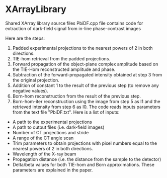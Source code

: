 # XArrayLibrary
Shared XArray library source files
PbiDF.cpp file contains code for extraction of dark-field signal from in-line phase-contrast images

Here are the steps:
1) Padded experimental projections to the nearest powers of 2 in both directions.
2) TIE-hom retrieval from the padded projections.
3) Forward propagation of the object-plane complex amplitude based on the TIE-Hom reconstructed amplitude and phase.
4) Subtraction of the forward-propagated intensity obtained at step 3 from the original projection.
5) Addition of constant 1 to the result of the previous step (to remove any negative values).
6) Born-hom reconstruction from the result of the previous step.
7) Born-hom-iter reconstruction using the image from step 5 as I1 and the retrieved intensity from step 6 as I0.
The code reads inputs parameters from the text file "PbiDF.txt". Here is a list of inputs:
-	A path to the experimental projections
-	A path to output files (i.e. dark-field images)
-	Number of CT projections and stride
-	A range of the CT angle scan
-	Trim parameters to obtain projections with pixel numbers equal to the nearest powers of 2 in both directions.
-	Wavelength of the X-ray beam
-	Propagation distance (i.e. the distance from the sample to the detector)
-	Delta/beta values for both TIE-hom and Born approximations. These parameters are explained in the paper.  
